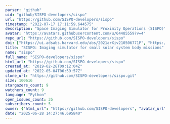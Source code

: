 ```yaml
---
parser: "github"
uid: "github/SISPO-developers/sispo"
url: "https://github.com/SISPO-developers/sispo"
timestamp: "2022-07-17 17:11:59.644575"
description: "Space Imaging Simulator for Proximity Operations (SISPO)"
avatar: "https://avatars.githubusercontent.com/u/64485559?v=4"
repo_url: "https://github.com/SISPO-developers/sispo"
doi: ["https://ui.adsabs.harvard.edu/abs/2021arXiv210506771P", "https://ui.adsabs.harvard.edu/abs/2021ascl.soft05013P/abstract"]
title: "SISPO: Imaging simulator for small solar system body missions"
name: "sispo"
full_name: "SISPO-developers/sispo"
html_url: "https://github.com/SISPO-developers/sispo"
created_at: "2019-02-28T09:12:04Z"
updated_at: "2022-05-04T06:59:57Z"
clone_url: "https://github.com/SISPO-developers/sispo.git"
size: 100616
stargazers_count: 9
watchers_count: 9
language: "Python"
open_issues_count: 35
subscribers_count: 5
owner: {"html_url": "https://github.com/SISPO-developers", "avatar_url": "https://avatars.githubusercontent.com/u/64485559?v=4", "login": "SISPO-developers", "type": "Organization"}
date: "2025-06-28 14:27:46.695840"
---
```

